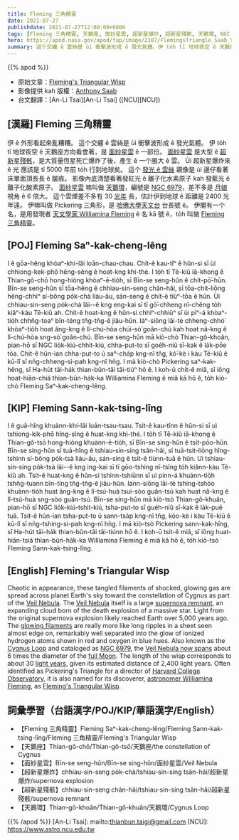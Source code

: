 ```yaml
---
title: Fleming 三角精靈
date: 2021-07-27
publishdate: 2021-07-27T12:00:00+0800
tags: [Fleming 三角精靈, 天鵝座, 面紗星雲, 超新星爆炸, 超新星殘骸, 天鵝環, NGC 6979, Pickering 三角形]
hero: https://apod.nasa.gov/apod/fap/image/2107/FlemingsTriangle_Saab_960.jpg
summary: 這个交纏 ê 雲絲是 ùi 衝擊波形成 ê 發光氣體。伊 to̍h tī 地球夜空 ê 天鵝座方向看會著，是面紗星雲 ê 一部份。
---
```


{{% apod %}}

- 原始文章：[Fleming's Triangular Wisp](https://apod.nasa.gov/apod/ap210727.html)
- 影像提供 kah 版權：[Anthony Saab](mailto:anthonyrsaab@gmail.com)
- 台文翻譯：[An-Li Tsai][An-Li Tsai] ([NCU][NCU])

## [漢羅] Fleming 三角精靈
伊 ê 外形看起來亂糟糟。
這个交纏 ê 雲絲是 ùi 衝擊波形成 ê 發光氣體。
伊 to̍h tī 地球夜空 ê 天鵝座方向看會著，是 [面紗星雲][Veil Nebula 1] ê 一部份。
[面紗星雲][Veil Nebula 2] 是大型 ê [超新星殘骸][supernova remnant]，是大質量恆星死亡爆炸了後，產生 ê 一个脹大 ê 雲。
Ùi 超新星爆炸來 ê 光 應該是 tī 5000 年前 to̍h 行到地球矣。
這个 [發光 ê 雲絲][glowing filaments] 親像是 ùi 邊仔看著床單面頂長長 ê 皺痕。
影像內底清楚看著發紅光 ê 離子化水素原子 kah 發藍光 ê 離子化酸素原子。
[面紗星雲][Veil Nebula now spans] 嘛叫做 [天鵝環][Cygnus Loop]，編號是 [NGC 6979][NGC 6979]，差不多是 [月娘][full Moon] 視角 ê 6 倍大。
這个雲煙差不多有 30 [光年][light years] 長，估計伊到地球 ê 距離是 2400 光年遠。
伊嘛叫做 Pickering 三角形，是 [哈佛大學天文台][Harvard College Observatory] 台長號 ê。
伊閣有一个名，是用發現者 [天文學家 Williamina Fleming][astronomer Williamina Fleming] ê 名 kā 號 ê，to̍h 叫做 [Fleming 三角精靈][Fleming's Triangular Wisp]。

## [POJ] Fleming Saⁿ-kak-cheng-lêng
I ê gōa-hêng khòaⁿ-khí-lâi loān-chau-chau.
Chi̍t-ê kau-tîⁿ ê hûn-si sī ùi chhiong-kek-phō hêng-sêng ê hoat-kng khì-thé.
I to̍h tī Tē-kiû iā-khong ê Thian-gô-chō hong-hiòng khòaⁿ-ē-tio̍h, sī Bīn-se seng-hûn ê chi̍t-pō͘-hūn.
Bīn-se seng-hûn sī tōa-hêng ê chhiau-sin-seng chân-hâi, sī tōa-chit-liōng hêng-chhiⁿ sí-bông po̍k-chà liáu-āu, sán-seng ê chi̍t-ê tiùⁿ-tōa ê hûn.
Ùi chhiau-sin-seng po̍k-chà lâi--ê kng eng-kai sī tī gō͘-chheng nî-chêng to̍h kiâⁿ-kàu Tē-kiû ah.
Chit-ê hoat-kng ê hûn-si chhiⁿ-chhiūⁿ sī ùi piⁿ-á khòaⁿ-tio̍h chhn̂g-toaⁿ bīn-téng tn̂g-tn̂g-ê jiâu-hûn.
Iáⁿ-siōng lāi-té chheng-chhó͘ khòaⁿ-tio̍h hoat âng-kng ê lî-chú-hòa chúi-sò͘ goân-chú kah hoat nâ-kng ê lî-chú-hòa sng-sò͘ goân-chú.
Bīn-se seng-hûn mā kiò-chò Thian-gô-khoân, pian-hō sī NGC lio̍k-kiú-chhit-kiú, chha-put-to sī goe̍h-niû sī-kak ê la̍k-pōe tōa.
Chit-ê hûn-ian chha-put-to ū saⁿ-cha̍p kng-nî tn̂g, kó͘-kè i kàu Tē-kiû ê kū-lî sī nn̄g-chheng-sì-pah kng-nî hn̄g.
I mā kiò-chò Pickering saⁿ-kak-hêng, sī Ha-hu̍t tāi-ha̍k thian-bûn-tâi tâi-tiúⁿ hō ê.
I koh-ū chi̍t-ê miâ, sī iōng hoat-hiān-chiá thian-bûn-ha̍k-ka Williamina Fleming ê miâ kā hō ê, to̍h kiò-chò Fleming Saⁿ-kak-cheng-lêng.

## [KIP] Fleming Sann-kak-tsing-lîng
I ê guā-hîng khuànn-khí-lâi luān-tsau-tsau.
Tsi̍t-ê kau-tînn ê hûn-si sī uì tshiong-kik-phō hîng-sîng ê huat-kng khì-thé.
I to̍h tī Tē-kiû iā-khong ê Thian-gô-tsō hong-hiòng khuànn-ē-tio̍h, sī Bīn-se sing-hûn ê tsi̍t-pōo-hūn.
Bīn-se sing-hûn sī tuā-hîng ê tshiau-sin-sing tsân-hâi, sī tuā-tsit-liōng hîng-tshinn sí-bông po̍k-tsà liáu-āu, sán-sing ê tsi̍t-ê tiùnn-tuā ê hûn.
Uì tshiau-sin-sing po̍k-tsà lâi--ê kng ing-kai sī tī gōo-tshing nî-tsîng to̍h kiânn-kàu Tē-kiû ah.
Tsit-ê huat-kng ê hûn-si tshinn-tshiūnn sī uì pinn-á khuànn-tio̍h tshn̂g-tuann bīn-tíng tn̂g-tn̂g-ê jiâu-hûn.
Iánn-siōng lāi-té tshing-tshóo khuànn-tio̍h huat âng-kng ê lî-tsú-huà tsuí-sòo guân-tsú kah huat nâ-kng ê lî-tsú-huà sng-sòo guân-tsú.
Bīn-se sing-hûn mā kiò-tsò Thian-gô-khuân, pian-hō sī NGC lio̍k-kiú-tshit-kiú, tsha-put-to sī gue̍h-niû sī-kak ê la̍k-puē tuā.
Tsit-ê hûn-ian tsha-put-to ū sann-tsa̍p kng-nî tn̂g, kóo-kè i kàu Tē-kiû ê kū-lî sī nn̄g-tshing-sì-pah kng-nî hn̄g.
I mā kiò-tsò Pickering sann-kak-hîng, sī Ha-hu̍t tāi-ha̍k thian-bûn-tâi tâi-tiúnn hō ê.
I koh-ū tsi̍t-ê miâ, sī iōng huat-hiān-tsiá thian-bûn-ha̍k-ka Williamina Fleming ê miâ kā hō ê, to̍h kiò-tsò Fleming Sann-kak-tsing-lîng.

## [English] Fleming's Triangular Wisp
Chaotic in appearance, these tangled filaments of shocked, glowing gas are spread across planet Earth's sky toward the constellation of Cygnus as part of the [Veil Nebula][Veil Nebula 1].
The [Veil Nebula][Veil Nebula 2] itself is a large [supernova remnant][supernova remnant], an expanding cloud born of the death explosion of a massive star.
Light from the original supernova explosion likely reached Earth over 5,000 years ago.
The [glowing filaments][glowing filaments] are really more like long ripples in a sheet seen almost edge on, remarkably well separated into the glow of ionized hydrogen atoms shown in red and oxygen in blue hues.
Also known as the [Cygnus Loop][Cygnus Loop] and cataloged as [NGC 6979][NGC 6979], the [Veil Nebula now spans][Veil Nebula now spans] about 6 times the diameter of the [full Moon][full Moon].
The length of the wisp corresponds to about 30 [light years][light years], given its estimated distance of 2,400 light years.
Often identified as Pickering's Triangle for a director of [Harvard College Observatory][Harvard College Observatory], it is also named for its discoverer, [astronomer Williamina Fleming][astronomer Williamina Fleming], as [Fleming's Triangular Wisp][Fleming's Triangular Wisp].

## 詞彙學習（台語漢字/POJ/KIP/華語漢字/English）

- 【Fleming 三角精靈】Fleming Saⁿ-kak-cheng-lêng/Fleming Sann-kak-tsing-lîng/Fleming 三角精靈/Fleming's Triangular Wisp
- 【天鵝座】Thian-gô-chō/Thian-gô-tsō/天鵝座/the constellation of Cygnus
- 【面紗星雲】Bīn-se seng-hûn/Bīn-se sing-hûn/面紗星雲/Veil Nebula
- 【超新星爆炸】chhiau-sin-seng po̍k-chà/tshiau-sin-sing tsân-hâi/超新星爆炸/supernova explosion
- 【超新星殘骸】chhiau-sin-seng chân-hâi/tshiau-sin-sing tsân-hâi/超新星殘骸/supernova remnant
- 【天鵝環】Thian-gô-khoân/Thian-gô-khuân/天鵝環/Cygnus Loop

{{% /apod %}}
[An-Li Tsai]: mailto:thianbun.taigi@gmail.com
[NCU]: https://www.astro.ncu.edu.tw

[Veil Nebula 1]:https://apod.nasa.gov/apod/ap191031.html
[Veil Nebula 2]:https://en.wikipedia.org/wiki/Veil_Nebula
[supernova remnant]:http://chandra.harvard.edu/xray_sources/supernovas.html
[glowing filaments]:http://arxiv.org/abs/astro-ph/0104243
[Cygnus Loop]:https://youtu.be/3MJChWEmtUw
[NGC 6979]:https://youtu.be/vk0_PYyzvm8
[Veil Nebula now spans]:http://archive.stsci.edu/fuse/scisumm/sci_cyglpstar.html
[full Moon]:https://apod.nasa.gov/apod/ap140113.html
[light years]:https://spaceplace.nasa.gov/light-year/en/
[Harvard College Observatory]:https://hea-www.harvard.edu/~fine/Observatory/newest.html
[astronomer Williamina Fleming]:https://en.wikipedia.org/wiki/Williamina_Fleming
[Fleming's Triangular Wisp]:http://www.davidcortner.com/slowblog/20161113.php
